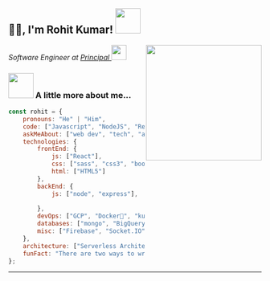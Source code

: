 <h2>🙏🏻, I'm Rohit Kumar! <img src="https://media.giphy.com/media/12oufCB0MyZ1Go/giphy.gif" width="50"></h2>
<img align='right' src="https://media.giphy.com/media/M9gbBd9nbDrOTu1Mqx/giphy.gif" width="230">
<p><em>Software Engineer at <a href="http://www.cleartax.in">Principal </a><img src="https://media.giphy.com/media/WUlplcMpOCEmTGBtBW/giphy.gif" width="30"> 
</em></p>




### <img src="https://media.giphy.com/media/VgCDAzcKvsR6OM0uWg/giphy.gif" width="50"> A little more about me...  

```javascript
const rohit = {
    pronouns: "He" | "Him",
    code: ["Javascript", "NodeJS", "React", "TypeScript"],
    askMeAbout: ["web dev", "tech", "app dev"],
    technologies: {
        frontEnd: {
            js: ["React"],
            css: ["sass", "css3", "bootstrap"],
            html: ["HTML5"]
        },
        backEnd: {
            js: ["node", "express"],
           
        },
        devOps: ["GCP", "Docker🐳", "kubernetes", "Nginx"],
        databases: ["mongo", "BigQuery"],
        misc: ["Firebase", "Socket.IO"]
    },
    architecture: ["Serverless Architecture",  "Single page applications"],
    funFact: "There are two ways to write error-free programs; only the third one works"
};
```


---
<!--START_SECTION:waka-->
<!--END_SECTION:waka-->
